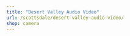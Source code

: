 ```yaml
---
title: "Desert Valley Audio Video"
url: /scottsdale/desert-valley-audio-video/
shop: camera
---
```

